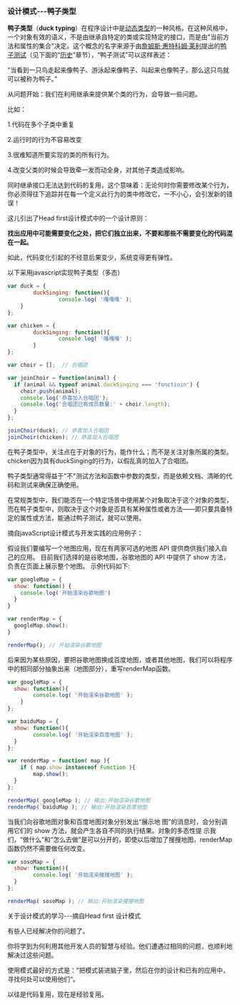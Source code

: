 ### 设计模式---鸭子类型

**鸭子类型**（**duck typing**）在程序设计中是[动态类型](https://zh.wikipedia.org/wiki/類型系統)的一种风格。在这种风格中，一个对象有效的语义，不是由继承自特定的类或实现特定的接口，而是由"当前方法和属性的集合"决定。这个概念的名字来源于由[詹姆斯·惠特科姆·莱利](https://zh.wikipedia.org/w/index.php?title=詹姆斯·惠特科姆·莱利&action=edit&redlink=1)提出的[鸭子测试](https://zh.wikipedia.org/wiki/鸭子测试)（见下面的“[历史](https://zh.wikipedia.org/wiki/鸭子类型#历史)”章节），“鸭子测试”可以这样表述：

“当看到一只鸟走起来像鸭子、游泳起来像鸭子、叫起来也像鸭子，那么这只鸟就可以被称为鸭子。”

从问题开始：我们在利用继承来提供某个类的行为，会导致一些问题。

比如：

1.代码在多个子类中重复

2.运行时的行为不容易改变

3.很难知道所要实现的类的所有行为。

4.改变父类的时候会导致牵一发而动全身，对其他子类造成影响。

同时继承接口无法达到代码的复用，这个意味着：无论何时你需要修改某个行为，你必须得往下追踪并在每一个定义此行为的类中修改它，一不小心，会引发新的错误！

这儿引出了Head first设计模式中的一个设计原则：

**找出应用中可能需要变化之处，把它们独立出来，不要和那些不需要变化的代码混在一起。**

如此，代码变化引起的不经意后果变少，系统变得更有弹性。

以下采用javascript实现鸭子类型（多态）

```javascript
var duck = {
		duckSinging: function(){
				console.log( '嘎嘎嘎' ); 
    }
};

var chicken = {
		duckSinging: function(){
				console.log( '嘎嘎嘎' );
		}
};

var choir = [];  // 合唱团

var joinChoir = function(animal) {
  if (animal && typeof animal.duckSinging === 'functioin') {
    choir.push(animal);
    console.log('恭喜加入合唱团');
    console.log('合唱团已有成员数量:' + choir.length);
  }
};

joinChoir(duck); // 恭喜加入合唱团
joinChoir(chicken); // 恭喜加入合唱团
```

在鸭子类型中，关注点在于对象的行为，能作什么；而不是关注对象所属的类型。chicken因为具有duckSinging的行为，以假乱真的加入了合唱团。

鸭子类型通常得益于"不"测试方法和函数中参数的类型，而是依赖文档、清晰的代码和测试来确保正确使用。

在常规类型中，我们能否在一个特定场景中使用某个对象取决于这个对象的类型，而在鸭子类型中，则取决于这个对象是否具有某种属性或者方法——即只要具备特定的属性或方法，能通过鸭子测试，就可以使用。

摘自javaScript设计模式与开发实践的应用例子：

假设我们要编写一个地图应用，现在有两家可选的地图 API 提供商供我们接入自己的应用。 目前我们选择的是谷歌地图，谷歌地图的 API 中提供了 show 方法，负责在页面上展示整个地图。 示例代码如下:

```javascript
var googleMap = {
  show: function() {
    console.log('开始渲染谷歌地图')
  }
} 

var renderMap = {
  googleMap.show();
}

renderMap(); // 开始渲染谷歌地图
```

后来因为某些原因，要把谷歌地图换成百度地图，或者其他地图，我们可以将程序中的相同部分抽象出来（地图部分），重写renderMap函数。

```javascript
var googleMap = { 
  show: function(){
		console.log( '开始渲染谷歌地图' ); 
	}
};

var baiduMap = { 
  show: function(){
		console.log( '开始渲染百度地图' ); 
  }
};

var renderMap = function( map ){
	if ( map.show instanceof Function ){
		map.show(); 
  }
};

renderMap( googleMap ); // 输出:开始渲染谷歌地图 
renderMap( baiduMap ); // 输出:开始渲染百度地图
```

当我们向谷歌地图对象和百度地图对象分别发出“展示地 图”的消息时，会分别调用它们的 show 方法，就会产生各自不同的执行结果。对象的多态性提 示我们，“做什么”和“怎么去做”是可以分开的，即使以后增加了搜搜地图，renderMap 函数仍然不需要做任何改变。

```javascript
var sosoMap = { 
  show: function(){
		console.log( '开始渲染搜搜地图' ); 
  }
};

renderMap( sosoMap ); // 输出:开始渲染搜搜地图
```

关于设计模式的学习---摘自Head first 设计模式

有些人已经解决你的问题了。

你将学到为何利用其他开发人员的智慧与经验。他们遭遇过相同的问题，也顺利地解决过这些问题。

使用模式最好的方式是：”把模式装进脑子里，然后在你的设计和已有的应用中，寻找何处可以使用他们“。

以往是代码复用，现在是经验复用。

